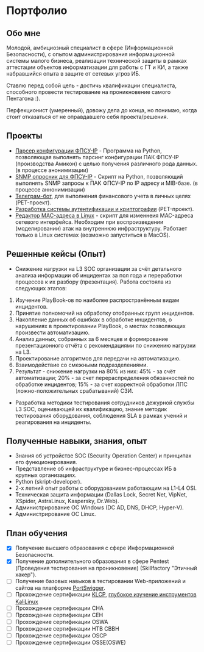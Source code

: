 # Портфолио

## Обо мне

Молодой, амбициозный специалист в сфере (Информационной Безопасности), с опытом администрирования информационной системы малого бизнеса, реализации технической защиты в рамках аттестации объектов информатизации для работы с ГТ и КИ, а также набравшийся опыта в защите от сетевых угроз ИБ.

Ставлю перед собой цель - достичь квалификации специалиста, способного провести тестирование на проникновение самого Пентагона :).

Перфекционист (умеренный), довожу дела до конца, но понимаю, когда стоит отказаться от не оправдавшего себя проекта/решения.

## Проекты

* [Парсер конфигурации ФПСУ-IP](https://github.com/ADDrey/FPSU_config_parser) - Программа на Python, позволяющая выполнять парсинг конфигурации ПАК ФПСУ-IP (производства Амикон) с целью получения различного рода данных. (в процессе анонимизации)
* [SNMP опросник для ФПСУ-IP](https://github.com/ADDrey/FPSU_SNMP_Requester) - Скрипт на Python, позволяющий выполнять SNMP запросы к ПАК ФПСУ-IP по IP адресу и MIB-базе. (в процессе аннонимизации)
* [Телеграм-бот](https://github.com/ADDrey/telegram-bot-in-docker), для выполнения финансового учета в личных целях (PET-проект).
* [Разработка системы аутентификации и криптографии](https://github.com/ADDrey/dev-auth-sys-and-crypto) (PET-проект).
* [Редактор MAC-адреса в Linux](https://github.com/ADDrey/mac_address_changer) - скрипт для изменнеия MAC-адреса сетевого интерфейса. Необходим при воспроизведении (моделировании) атак на внутреннюю инфраструктуру. Работает только в Linux системах (возможно запуститься в MacOS).

## Решенные кейсы (Опыт)

* Снижение нагрузки на L3 SOC организации за счёт детального анализа информации об инцидентах за пол года и переработки процессов к их разбору (презентация). Работа состояла из следующих этапов:
1. Изучение PlayBook-ов по наиболее распространённым видам инцидентов.  
2. Принятие полномочий на обработку отобранных групп инцидентов.
3. Накопление данных об ошибках в обработке инцидентов, о нарушениях в проектировании PlayBook, о местах позволяющих произвести автоматизацию.
4. Анализ данных, собранных за 6 месяцев и формирование презентационного отчёта с рекомендациями по снижению нагрузки на L3.
5. Проектирование алгоритмов для передачи на автоматизацию.
6. Взаимодействие со смежными подразделениями.
7. Результат - снижение нагрузки на 80% из них: 45% - за счёт автоматизации; 20% - за счет перераспределения обязанностей по обработке инцидентов; 15% - за счет корректной обработки ЛПС (ложно-положительных срабатываний) СЗИ.

* Разработка методики тестирования сотрудников дежурной службы L3 SOC, оценивающей их квалификацию, знание методик тестирования оборудования, соблюдения SLA в рамках учений и реагирования на инциденты.
  
## Полученные навыки, знания, опыт

* Знания об устройстве SOC (Security Operation Center) и принципах его функционирования.
* Представление об инфраструктуре и бизнес-процессах ИБ в крупных организациях.
* Python (skript-developer).
* 2-х летний опыт работы с оборудованием работающим на L1-L4 OSI.
* Техническая защита информации (Dallas Lock, Secret Net, VipNet, XSpider, AstraLinux, Kaspersky, Dr.Web).
* Администрирование ОС Windows (DC AD, DNS, DHCP, Hyper-V).
* Администрирование ОС Linux.

## План обучения

- [x] Получение высшего образования с сфере Информационной Безопасности.
- [x] Получение дополнительного образования в сфере Pentest (Проведения тестирования на проникновение) (Skillfactory "Этичный хакер").
- [ ] Получение базовых навыков в тестировании Web-приложений и сайтов на платформе [PortSwigger](https://portswigger.net/web-security).
- [ ] Прохождение сертификации [KLCP](https://vue.com/kali/), [глубокое изучение инструментов KaliLinux](https://kali.training/)
- [ ] Прохождение сертификации CHA
- [ ] Прохождение сертификации CEH
- [ ] Прохождение сертификации OSWA
- [ ] Прохождение сертификации HTB CBBH
- [ ] Прохождение сертификации OSCP
- [ ] Прохождение сертификации OSSE(OSWE)
